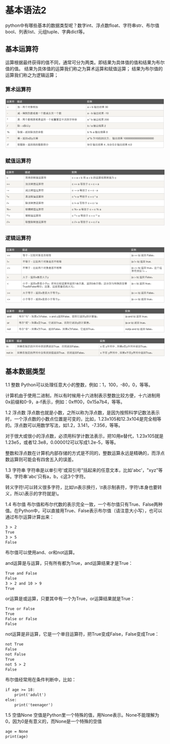 # 基本语法2

python中有哪些基本的数据类型呢？数字int、浮点数float、字符串str、布尔值bool、列表list、元组tuple、字典dict等。

## 基本运算符
运算根据最终获得的值不同，通常可分为两类。即结果为具体值的值和结果为布尔值的值。
结果为具体值的运算我们称之为算术运算和赋值运算；
结果为布尔值的运算我们称之为逻辑运算；

### 算术运算符
![](3-1.png)

### 赋值运算符
![](3-2.png)

### 逻辑运算符
![](3-3.png)

![](3-4.png)

![](3-5.png)

## 基本数据类型
1.1 整数
 Python可以处理任意大小的整数，例如：1，100，-80，0，等等。

 计算机由于使用二进制，所以有时候用十六进制表示整数比较方便，十六进制用0x前缀和0-9，a-f表示，例如：0xff00，0x15a7b4，等等。

  1.2 浮点数
 浮点数也就是小数，之所以称为浮点数，是因为按照科学记数法表示时，一个浮点数的小数点位置是可变的，比如，1.23x105和12.3x104是完全相等的。浮点数可以用数学写法，如1.2，3.141，-7.356，等等。

 对于很大或很小的浮点数，必须用科学计数法表示，把10用e替代，1.23x105就是1.23e5，或者12.3e8，0.000012可以写成1.2e-5，等等。

 整数和浮点数在计算机内部存储的方式是不同的，整数运算永远是精确的，而浮点数运算则可能会有四舍五入的误差。

1.3 字符串
字符串是以单引号'或双引号"括起来的任意文本，比如'abc'，"xyz"等等。字符串'abc'只有a，b，c这3个字符。

 转义字符\可以转义很多字符，比如\n表示换行，\t表示制表符，字符\本身也要转义，所以\表示的字符就是\。

  1.4 布尔值
 布尔值和布尔代数的表示完全一致，一个布尔值只有True、False两种值。在Python中，可以直接用True、False表示布尔值（请注意大小写），也可以通过布尔运算计算出来：

```
3 > 2
True
3 > 5
False
```
布尔值可以使用and、or和not运算。

and运算是与运算，只有所有都为True，and运算结果才是True：

```
True and False
False
3 > 2 and 10 > 9
True
```

or运算是或运算，只要其中有一个为True，or运算结果就是True：
```
True or False
True
False or False
False
```

not运算是非运算，它是一个单目运算符，把True变成False，False变成True：
```
not True
False
not False
True
not 5 > 2
False
```

布尔值经常用在条件判断中，比如：
```
if age >= 18:
    print('adult')
else:
    print('teenager')
```
1.5 空值None
空值是Python里一个特殊的值，用None表示。None不能理解为0，因为0是有意义的，而None是一个特殊的空值
```
age = None
print(age)
```

